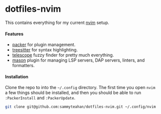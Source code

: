 # dotfiles-nvim

This contains everything for my current [nvim](https://neovim.io/) setup.

#### Features

- [packer](https://github.com/wbthomason/packer.nvim) for plugin management.
- [treesitter](https://github.com/nvim-treesitter/nvim-treesitter) for syntax highlighting.
- [telescope](https://github.com/nvim-telescope/telescope.nvim) fuzzy finder for pretty much everything.
- [mason](https://github.com/williamboman/mason.nvim) plugin for managing LSP servers, DAP servers, linters, and formatters.

#### Installation

Clone the repo to into the `~/.config` directory. The first time you open `nvim` a few things should be installed, and then you should be able to run `:PackerInstall` and `:PackerUpdate`.

```sh
git clone git@github.com:sammyteahan/dotfiles-nvim.git ~/.config/nvim
```
